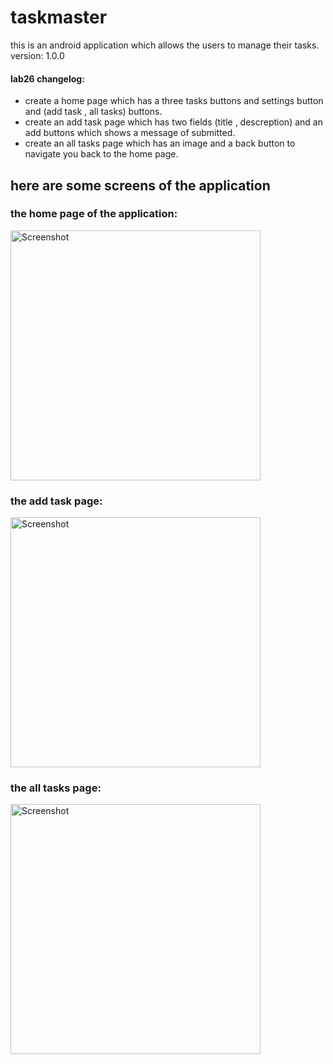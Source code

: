 # taskmaster

this is an android application which allows the users to manage their tasks.
version: 1.0.0

#### lab26 changelog:
+ create a home page which has a three tasks buttons and settings button and (add task , all tasks) buttons.
+ create an add task page which has two fields (title , descreption) and an add buttons which shows a message of submitted.
+ create an all tasks page which has an image and a back button to navigate you back to the home page.

## here are some screens of the application

### the home page of the application:

<img src="Screenshot_20211114_170343_com.example.taskmaster.jpg" height="400" alt="Screenshot"/>


### the add task page:
<img src="Screenshot_20211114_170347_com.example.taskmaster.jpg" height="400" alt="Screenshot"/>



### the all tasks page:
<img src="Screenshot_20211114_170356_com.example.taskmaster.jpg" height="400" alt="Screenshot"/>
